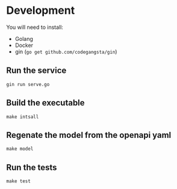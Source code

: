 # Development

You will need to install:

- Golang
- Docker
- gin (`go get github.com/codegangsta/gin`)

## Run the service

```shell
gin run serve.go
```

## Build the executable

```shell
make intsall
```

## Regenate the model from the openapi yaml

```shell
make model
```

## Run the tests

```shell
make test
```
